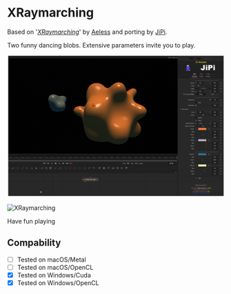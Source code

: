 XRaymarching
==================

Based on '_[XRaymarching](https://www.shadertoy.com/view/XtByWW)_' by [Aeless](https://www.shadertoy.com/user/Aeless) and porting by [JiPi](Profiles/JiPi.md).

Two funny dancing blobs. Extensive parameters invite you to play.

[![XRaymarching](XRaymarching.png)](XRaymarching.fuse)

![XRaymarching](https://user-images.githubusercontent.com/78935215/115620418-6fb8c780-a2f5-11eb-9185-b008ff52f54f.gif)




Have fun playing



## Compability
- [ ] Tested on macOS/Metal
- [ ] Tested on macOS/OpenCL
- [x] Tested on Windows/Cuda
- [x] Tested on Windows/OpenCL
